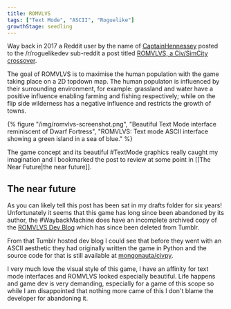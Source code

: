```yaml
---
title: ROMVLVS
tags: ["Text Mode", "ASCII", "Roguelike"]
growthStage: seedling
---
```


Way back in 2017 a Reddit user by the name of [CaptainHennessey](https://www.reddit.com/user/CaptainHennessey/) posted to the /r/roguelikedev sub-reddit a post titled [ROMVLVS, a Civ/SimCity crossover](https://www.reddit.com/r/roguelikedev/comments/6pyvja/romvlvs_a_civsimcity_crossover/). 

The goal of ROMVLVS is to maximise the human population with the game taking place on a 2D topdown map. The human populaton is influenced by their surrounding environment, for example: grassland and water have a positive influence enabling farming and fishing respectively; while on the flip side wilderness has a negative influence and restricts the growth of towns.

{% figure "/img/romvlvs-screenshot.png", "Beautiful Text Mode interface reminiscent of Dwarf Fortress", "ROMVLVS: Text mode ASCII interface showing a green island in a sea of blue." %}

The game concept and its beautiful #TextMode graphics really caught my imagination and I bookmarked the post to review at some point in [[The Near Future|the near future]].

## The near future

As you can likely tell this post has been sat in my drafts folder for six years! Unfortunately it seems that this game has long since been abandoned by its author, the #WaybackMachine does have an incomplete archived copy of the [ROMVLVS Dev Blog](https://web.archive.org/web/20141226070559/http://romvlvsgame.tumblr.com/) which has since been deleted from Tumblr.

From that Tumblr hosted dev blog I could see that before they went with an ASCII aesthetic they had originally written the game in Python and the source code for that is still available at [mongonauta/civpy](https://github.com/mongonauta/civpy).

I very much love the visual style of this game, I have an affinity for text mode interfaces and ROMVLVS looked especially beautiful. Life happens and game dev is very demanding, especially for a game of this scope so while I am disappointed that nothing more came of this I don't blame the developer for abandoning it.
